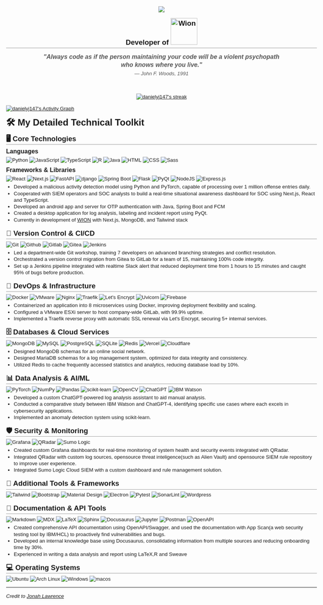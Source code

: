 <style>
  body {
    font-family: Arial, sans-serif;
    font-size: 10pt;
    line-height: 1.3;
    max-width: 8.5in;
    margin: 0 auto;
  }
  h1 { 
    font-size: 18pt; 
    margin-bottom: 0.2em; 
    margin-top: 0.5em;
  }
  h2 { 
    font-size: 14pt; 
    margin-top: 0.8em; 
    margin-bottom: 0.3em; 
    border-bottom: 1px solid #999;
    padding-bottom: 0.1em;
  }
  h3 { 
    font-size: 12pt; 
    margin-bottom: 0.2em; 
    margin-top: 0.5em;
  }
  p, ul { 
    margin: 0 0 0.3em 0; 
  }
  ul { 
    padding-left: 1.5em; 
  }
  .header { 
    text-align: center; 
    margin-bottom: 0.5em; 
  }
  .subheader { 
    font-size: 10pt; 
  }
  .section {
    margin-bottom: 0.7em;
  }
  .job-title {
    font-weight: bold;
  }
  .job-details {
    font-style: italic;
    color: #555;
  }
  .quote {
    width: 80%;
    margin: 1em auto;
    font-style: italic;
    color: #555;
    text-align: center;
  }
  .github-stats {
    display: flex;
    justify-content: center;
    margin: 1em 0;
  }
  .github-stats img {
    max-width: 100%;
    height: auto;
  }
</style>

<p align="center">
  <a href="https://github.com/danielyj147">
    <img src="https://readme-typing-svg.demolab.com/?lines=Daniel%20Jeong;Full-stack%20Web%20Developer;English%2FKorean%20Speaker;5%2B%20years%20of%20coding%20experience;&font=Fira%20Code&center=true&width=440&height=45&color=f75c7e&vCenter=true&pause=1000&size=22" /></a>
</p>

<h2 align="center"> Developer of <a href="https://www.wion237.com">
    <img alt="Wion" title="Wion Website" src="https://www.wion237.com/_next/static/media/wion_intro.77289102.svg" width=70 /></a> 
</h2>
  
<div class="quote">
  <h3>"Always code as if the person maintaining your code will be a violent psychopath who knows where you live."</h3>
  <p>— John F. Woods, 1991</p>
</div>

<br/>
<div class="github-stats">
  <a href="https://github.com/DenverCoder1/github-readme-streak-stats">
    <img title="🔥 Get streak stats for your profile at git.io/streak-stats" alt="danielyj147's streak" src="https://github-readme-streak-stats-9m8ugfa77-denvercoder1.vercel.app/?user=danielyj147&theme=monokai-metallian&hide_border=true"/>
  </a>
</div>
  <!-- https://github.com/ashutosh00710/github-readme-activity-graph -->

  <a href="https://github.com/ashutosh00710/github-readme-activity-graph"><img alt="danielyj147's Activity Graph" src="https://github-readme-activity-graph.vercel.app/graph/?username=danielyj147&bg_color=1F222E&color=F8D866&line=F85D7F&point=FFFFFF&hide_border=true" /></a>


# 🛠️ My Detailed Technical Toolkit

## 🖥️ Core Technologies

### Languages
![Python](https://img.shields.io/badge/Python-14354C.svg?logo=python&logoColor=white)
![JavaScript](https://img.shields.io/badge/JavaScript-F7DF1E.svg?logo=javascript&logoColor=black)
![TypeScript](https://img.shields.io/badge/TypeScript-007ACC.svg?logo=typescript&logoColor=white)
![R](https://img.shields.io/badge/R-276DC3.svg?logo=R&logoColor=white)
![Java](https://img.shields.io/badge/Java-007396.svg?logo=java&logoColor=white)
![HTML](https://img.shields.io/badge/HTML-E34F26.svg?logo=html5&logoColor=white)
![CSS](https://img.shields.io/badge/CSS-1572B6.svg?logo=css3&logoColor=white)
![Sass](https://img.shields.io/badge/Sass-CC6699.svg?logo=sass&logoColor=white)

### Frameworks & Libraries
![React](https://img.shields.io/badge/React-%2320232a.svg?logo=react&logoColor=%2361DAFB)
![Next.js](https://img.shields.io/badge/Next-black?logo=next.js&logoColor=white)
![FastAPI](https://img.shields.io/badge/FastAPI-005571.svg?logo=FastAPI&logoColor=white)
![django](https://img.shields.io/badge/django-%23092E20.svg?logo=django&logoColor=white)
![Spring Boot](https://img.shields.io/badge/Spring%20Boot-6DB33F.svg?logo=spring-boot&logoColor=white)
![Flask](https://img.shields.io/badge/Flask-000000.svg?logo=flask&logoColor=white)
![PyQt](https://img.shields.io/badge/PyQt-41CD52.svg?logo=qt&logoColor=white)
![NodeJS](https://img.shields.io/badge/Node.js-43853D.svg?logo=node.js&logoColor=white)
![Express.js](https://img.shields.io/badge/Express.js-404d59.svg?logo=express&logoColor=white)

- Developed a malicious activity detection model using Python and PyTorch, capable of processing over 1 million offense entries daily.
- Cooperated with SIEM operators and SOC analysts to build a real-time situational awareness dashboard for SOC using Next.js, React and TypeScript.
- Developed an android app and server for OTP authentication with Java, Spring Boot and FCM
- Created a desktop application for log analysis, labeling and incident report using PyQt.
- Currently in development of [WION](https://www.wion237.com) with Next.js, MongoDB, and Tailwind stack

## 🔀 Version Control & CI/CD

![Git](https://img.shields.io/badge/Git-%23F05033.svg?logo=git&logoColor=white)
![Github](https://img.shields.io/badge/Github-%23181717.svg?logo=github&logoColor=white)
![Gitlab](https://img.shields.io/badge/Gitlab-%23181717.svg?logo=gitlab&logoColor=white)
![Gitea](https://img.shields.io/badge/Gitea-34495E.svg?logo=Gitea&logoColor=5D9425)
![Jenkins](https://img.shields.io/badge/Jenkins-%232C5263.svg?logo=Jenkins&logoColor=white)

- Led a department-wide Git workshop, training 7 developers on advanced branching strategies and conflict resolution.
- Orchestrated a version control migration from Gitea to GitLab for a team of 15, maintaining 100% code integrity.
- Set up a Jenkins pipeline integrated with realtime Slack alert that reduced deployment time from 1 hours to 15 minutes and caught 95% of bugs before production.

## 🐳 DevOps & Infrastructure

![Docker](https://img.shields.io/badge/docker-%230db7ed.svg?logo=docker&logoColor=white)
![VMware](https://img.shields.io/badge/VMware%20ESXi-0095D3.svg?logo=VMware&logoColor=white)
![Nginx](https://img.shields.io/badge/Nginx-009639.svg?logo=nginx&logoColor=white)
![Traefik](https://img.shields.io/badge/Traefik-24A1C1.svg?logo=traefik&logoColor=white)
![Let's Encrypt](https://img.shields.io/badge/Let's%20Encrypt-003A70.svg?logo=letsencrypt&logoColor=white)
![Uvicorn](https://img.shields.io/badge/Uvicorn-2B3539.svg?logo=gunicorn&logoColor=white)
![Firebase](https://img.shields.io/badge/Firebase-FFCA28.svg?logo=firebase&logoColor=black)

- Containerized an application into 8 microservices using Docker, improving deployment flexibility and scaling.
- Configured a VMware ESXi server to host company-wide GitLab, with 99.9% uptime.
- Implemented a Traefik reverse proxy with automatic SSL renewal via Let's Encrypt, securing 5+ internal services.

## 🗄️ Databases & Cloud Services

![MongoDB](https://img.shields.io/badge/MongoDB-4ea94b.svg?logo=mongodb&logoColor=white)
![MySQL](https://img.shields.io/badge/MySQL-00f.svg?logo=mysql&logoColor=white)
![PostgreSQL](https://img.shields.io/badge/PostgreSQL-316192.svg?logo=postgresql&logoColor=white)
![SQLite](https://img.shields.io/badge/SQLite-07405e.svg?logo=sqlite&logoColor=white)
![Redis](https://img.shields.io/badge/redis-%23DD0031.svg?logo=redis&logoColor=white)
![Vercel](https://img.shields.io/badge/Vercel-000000.svg?logo=vercel&logoColor=white)
![Cloudflare](https://img.shields.io/badge/Cloudflare%20Images-F38020.svg?logo=Cloudflare&logoColor=white)

- Designed MongoDB schemas for an online social network.
- Designed MariaDB schemas for a log management system, optimized for data integrity and consistency.
- Utilized Redis to cache frequently accessed statistics and analytics, reducing database load by 10%.

## 📊 Data Analysis & AI/ML

![PyTorch](https://img.shields.io/badge/PyTorch-%23EE4C2C.svg?logo=PyTorch&logoColor=white)
![NumPy](https://img.shields.io/badge/Numpy-013243.svg?logo=numpy&logoColor=white)
![Pandas](https://img.shields.io/badge/Pandas-150458.svg?logo=pandas&logoColor=white)
![scikit-learn](https://img.shields.io/badge/scikit--learn-F7931E.svg?logo=scikit-learn&logoColor=white)
![OpenCV](https://img.shields.io/badge/OpenCV-5C3EE8.svg?logo=opencv&logoColor=white)
![ChatGPT](https://img.shields.io/badge/ChatGPT-412991.svg?logo=openai&logoColor=white)
![IBM Watson](https://img.shields.io/badge/IBM%20Watson-BE95FF.svg?logo=ibm-watson&logoColor=white)

- Developed a custom ChatGPT-powered log analysis assistant to aid manual analysis.
- Conducted a comparative study between IBM Watson and ChatGPT-4, identifying specific use cases where each excels in cybersecurity applications.
- Implemented an anomaly detection system using scikit-learn.

## 🛡️ Security & Monitoring

![Grafana](https://img.shields.io/badge/Grafana-F46800.svg?logo=grafana&logoColor=white)
![QRadar](https://img.shields.io/badge/QRadar-052FAD.svg?logo=ibm&logoColor=white)
![Sumo Logic](https://img.shields.io/badge/Sumo%20Logic-000099.svg?logo=sumo-logic&logoColor=white)

- Created custom Grafana dashboards for real-time monitoring of system health and security events integrated with QRadar.
- Integrated QRadar with custom log sources, opensource threat inteligence(such as Alien Vault) and opensource SIEM rule repository to improve user experience.  
- Integrated Sumo Logic Cloud SIEM with a custom dashboard and rule management solution. 

## 🧰 Additional Tools & Frameworks

![Tailwind](https://img.shields.io/badge/tailwindcss-%2338B2AC.svg?logo=tailwind-css&logoColor=white)
![Bootstrap](https://img.shields.io/badge/Bootstrap-7952B3.svg?logo=bootstrap&logoColor=white)
![Material Design](https://img.shields.io/badge/Material%20Design-0081CB.svg?logo=material-design&logoColor=white)
![Electron](https://img.shields.io/badge/Electron-20232e.svg?logo=electron&logoColor=white)
![Pytest](https://img.shields.io/badge/Pytest-0A9EDC.svg?logo=pytest&logoColor=white)
![SonarLint](https://img.shields.io/badge/-SonarLint-CB2029?logo=sonarlint&logoColor=white)
![Wordpress](https://img.shields.io/badge/Wordpress-21759B?logo=wordpress&logoColor=white)

## 📝 Documentation & API Tools

![Markdown](https://img.shields.io/badge/Markdown-000000.svg?logo=markdown&logoColor=white)
![MDX](https://img.shields.io/badge/MDX-000000.svg?logo=MDX&logoColor=white)
![LaTeX](https://img.shields.io/badge/LaTeX-008080.svg?logo=LaTeX&logoColor=white)
![Sphinx](https://img.shields.io/badge/Sphinx-025E8C.svg?logo=sphinx&logoColor=white)
![Docusaurus](https://img.shields.io/badge/Docusarus-2EC866.svg?logo=docusaurus&logoColor=white)
![Jupyter](https://img.shields.io/badge/Jupyter-F37626.svg?logo=Jupyter&logoColor=white)
![Postman](https://img.shields.io/badge/Postman-FF6C37?logo=postman&logoColor=white)
![OpenAPI](https://img.shields.io/badge/OpenAPI-6BA539?logo=openapiinitiative&logoColor=white)

- Created comprehensive API documentation using OpenAPI/Swagger, and used the documentation with App Scan(a web security testing tool by IBM/HCL) to proactively find vulnerabilities and bugs. 
- Developed an internal knowledge base using Docusaurus, consolidating information from multiple sources and reducing onboarding time by 30%.
- Experienced in writing a data analysis and report using LaTeX,R and Sweave

## 💻 Operating Systems

![Ubuntu](https://img.shields.io/badge/Ubuntu-E95420.svg?logo=ubuntu&logoColor=white)
![Arch Linux](https://img.shields.io/badge/Arch%20Linux-1793D1.svg?logo=arch-linux&logoColor=white)
![Windows](https://img.shields.io/badge/Windows-1793D1.svg?logo=microsoft&logoColor=white)
![macos](https://img.shields.io/badge/MacOS-000000.svg?logo=macos&logoColor=white)

---


*Credit to [Jonah Lawrence](https://github.com/DenverCoder1)*